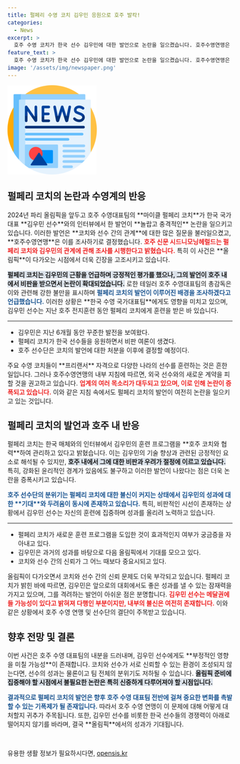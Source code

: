```yaml
---
title: 펄페리 수영 코치 김우민 응원으로 호주 발칵!
categories:
  - News
excerpt: >
  호주 수영 코치가 한국 선수 김우민에 대한 발언으로 논란을 일으켰습니다. 호주수영연맹은 이 관계를 조사하겠다고 밝혔고, 한국팀 선수들은 어떤 상황에서도 올림픽에 집중할 예정입니다.
feature_text: >
  호주 수영 코치가 한국 선수 김우민에 대한 발언으로 논란을 일으켰습니다. 호주수영연맹은 이 관계를 조사하겠다고 밝혔고, 한국팀 선수들은 어떤 상황에서도 올림픽에 집중할 예정입니다.
image: '/assets/img/newspaper.png'
---
```


<p><img src="/assets/img/newspaper.png" alt="kimp 속보" /></p>

<h2 data-ke-size="size26">펄페리 코치의 논란과 수영계의 반응</h2>

<p data-ke-size="size16">2024년 파리 올림픽을 앞두고 호주 수영대표팀의 **마이클 펄페리 코치**가 한국 국가대표 **김우민 선수**와의 인터뷰에서 한 발언이 **놀랍고 충격적인** 논란을 일으키고 있습니다. 이러한 발언은 **코치와 선수 간의 관계**에 대한 많은 질문을 불러일으켰고, **호주수영연맹**은 이를 조사하기로 결정했습니다. <b><span style="color: #ee2323;">호주 신문 시드니모닝헤럴드는 펄페리 코치와 김우민의 관계에 관해 조사를 시행한다고 밝혔습니다.</span></b> 특히 이 사건은 **올림픽**이 다가오는 시점에서 더욱 긴장을 고조시키고 있습니다.</p>

<p data-ke-size="size16"><b><span style="background-color: #21538527;">펄페리 코치는 김우민의 근황을 언급하며 긍정적인 평가를 했으나, 그의 발언이 호주 내에서 비판을 받으면서 논란이 확대되었습니다.</span></b> 로한 테일러 호주 수영대표팀의 총감독은 이와 관련해 강한 불만을 표시하며 <b><span style="color: #1a5490;">펄페리 코치의 발언이 이루어진 배경을 조사하겠다고 언급했습니다.</span></b> 이러한 상황은 **한국 수영 국가대표팀**에게도 영향을 미치고 있으며, 김우민 선수는 지난 호주 전지훈련 동안 펄페리 코치에게 훈련을 받은 바 있습니다.</p>

<hr>

<ul>
  <li>김우민은 지난 6개월 동안 꾸준한 발전을 보여왔다.</li>
  <li>펄페리 코치가 한국 선수들을 응원하면서 비판 여론이 생겼다.</li>
  <li>호주 선수단은 코치의 발언에 대한 처분을 이후에 결정할 예정이다.</li>
</ul>

<p data-ke-size="size16">주요 수영 코치들이 **프리랜서** 자격으로 다양한 나라의 선수를 훈련하는 것은 흔한 일입니다. 그러나 호주수영연맹의 내부 지침에 따르면, 외국 선수와의 새로운 계약을 피할 것을 권고하고 있습니다. <b><span style="color: #ee2323;">업계의 여러 목소리가 대두되고 있으며, 이로 인해 논란이 증폭되고 있습니다.</span></b> 이와 같은 지침 속에서도 펄페리 코치의 발언이 여전히 논란을 일으키고 있는 것입니다.</p>

<h2 data-ke-size="size26">펄페리 코치의 발언과 호주 내 반응</h2>

<p data-ke-size="size16">펄페리 코치는 한국 매체와의 인터뷰에서 김우민의 훈련 프로그램을 **호주 코치와 협력**하여 관리하고 있다고 밝혔습니다. 이는 김우민의 기술 향상과 관련된 긍정적인 요소로 해석될 수 있지만, <b><span style="background-color: #21538527;">호주 내에서 그에 대한 비판과 우려가 절정에 이르고 있습니다.</span></b> 특히, 강화된 윤리적인 경계가 있음에도 불구하고 이러한 발언이 나왔다는 점은 더욱 논란을 증폭시키고 있습니다.</p>

<p data-ke-size="size16"><b><span style="color: #1a5490;">호주 선수단의 분위기는 펄페리 코치에 대한 불신이 커지는 상태에서 김우민의 성과에 대한 **기대**와 두려움이 동시에 존재하고 있습니다.</span></b> 특히, 비판적인 시선이 존재하는 상황에서 김우민 선수는 자신의 훈련에 집중하며 성과를 올리려 노력하고 있습니다.</p>

<hr>

<ul>
  <li>펄페리 코치가 새로운 훈련 프로그램을 도입한 것이 효과적인지 여부가 궁금증을 자아내고 있다.</li>
  <li>김우민은 과거의 성과를 바탕으로 다음 올림픽에서 기대를 모으고 있다.</li>
  <li>코치와 선수 간의 신뢰가 그 어느 때보다 중요시되고 있다.</li>
</ul>

<p data-ke-size="size16">올림픽이 다가오면서 코치와 선수 간의 신뢰 문제도 더욱 부각되고 있습니다. 펄페리 코치가 밝힌 바에 따르면, 김우민은 앞으로의 대회에서도 좋은 성과를 낼 수 있는 잠재력을 가지고 있으며, 그를 격려하는 발언이 아쉬운 점은 분명합니다. <b><span style="color: #ee2323;">김우민 선수는 메달권에 들 가능성이 있다고 밝혀져 다행인 부분이지만, 내부의 불신은 여전히 존재합니다.</span></b> 이와 같은 상황에서 호주 수영 연맹 및 선수단의 결단이 주목받고 있습니다.</p>

<h2 data-ke-size="size26">향후 전망 및 결론</h2>

<p data-ke-size="size16">이번 사건은 호주 수영 대표팀의 내분을 드러내며, 김우민 선수에게도 **부정적인 영향을 미칠 가능성**이 존재합니다. 코치와 선수가 서로 신뢰할 수 있는 환경이 조성되지 않는다면, 선수의 성과는 물론이고 팀 전체의 분위기도 저하될 수 있습니다. <b><span style="background-color: #21538527;">올림픽 준비에 집중해야 할 시점에서 불필요한 논란은 특히 신중하게 다루어져야 할 시점입니다.</span></b></p>

<p data-ke-size="size16"><b><span style="color: #1a5490;">결과적으로 펄페리 코치의 발언은 향후 호주 수영 대표팀 전반에 걸쳐 중요한 변화를 촉발할 수 있는 기폭제가 될 존재입니다.</span></b> 따라서 호주 수영 연맹이 이 문제에 대해 어떻게 대처할지 귀추가 주목됩니다. 또한, 김우민 선수를 비롯한 한국 선수들의 경쟁력이 아래로 떨어지지 않기를 바라며, 결국 **올림픽**에서의 성과가 기대됩니다.</p>

<p data-ke-size="size16">&nbsp;</p>
유용한 생활 정보가 필요하시다면, <a href="https://opensis.kr" rel="dofollow">opensis.kr</a>


